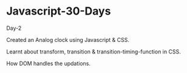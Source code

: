 # Javascript-30-Days


Day-2 

Created an Analog clock using Javascript & CSS.

Learnt about transform, transition & transition-timing-function in CSS.

How DOM handles the updations.
